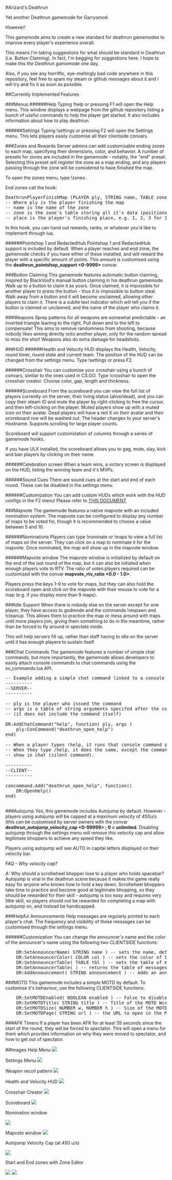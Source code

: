 #Arizard's Deathrun

Yet another Deathrun gamemode for Garrysmod. 

However!

This gamemode aims to create a new standard for deathrun gamemodes to improve every player's experience overall.

This means I'm taking suggestions for what should be standard in Deathrun (i.e. Button Claiming). In fact, I'm begging for suggestions here. I hope to make this *the Deathrun gamemode* one day.

Also, if you see any horriffic, eye-meltingly bad code anywhere in this repository, feel free to spam my steam or github messages about it and I will try and fix it as soon as possible.

##Currently Implemented Features

###Menus
######Help
Typing !help or pressing F1 will open the Help menu. This window displays a webpage from the github repository listing a bunch of useful commands to help the player get started. It also includes information about how to play deathrun.

######Settings
Typing !settings or pressing F2 will open the Settings menu. This lets players easily customise all their clientside convars.

###Zones and Rewards
Server admins can add customisable ending zones to each map, specifying their dimensions, color, and behavior. A number of presets for zones are included in the gamemode - notably, the "end" preset. Selecting this preset will register the zone as a map ending, and any players passing through the zone will be considered to have finished the map.

To open the zones menu, type !zones .

End zones call the hook:
<pre>DeathrunPlayerFinishMap (PLAYER ply, STRING name, TABLE zone, INT place)
-- Where ply is the player finishing the map
-- name is the name of the zone
-- zone is the zone's table storing all it's data (positions, color, type)
-- place is the player's finishing place, e.g. 1, 2, 3 for 1st, 2nd, 3rd place
</pre>

In this hook, you can hand out rewards, ranks, or whatever you'd like to implement through lua.

######Pointshop 1 and RedactedHub
Pointshop 1 and RedactedHub support is included by default. When a player reaches and end zone, the gamemode checks if you have either of these installed, and will reward the player with a specific amount of points. This amount is customised using the **deathrun_pointshop_support <0-9999>** convar.

###Button Claiming
This gamemode features automatic button claiming, inspired by BlackVoid's manual button claiming in his deathrun gamemode. Walk up to a button to claim it as yours. Once claimed, it is impossible for another player to press the button - thus it is impossible to button steal. Walk away from a button and it will become unclaimed, allowing other players to claim it. There is a subtle text indicator which will tell you if the button is claimed or unclaimed, and the name of the player who claims it.

###Weapons
Spray patterns for all weapons are somewhat predictable - an inverted triangle leaning to the right. Pull down and to the left to compensate! This aims to remove randomness from shooting, because nobody likes aiming directly onto another player, only for the random spread to miss the shot! Weapons also do extra damage for headshots.

###HUD
######Health and Velocity
HUD displays the Health, Velocity, round timer, round state and current team. The position of the HUD can be changed from the settings menu. Type !settings or press F2.

######Crosshair
You can customise your crosshair using a bunch of convars, similar to the ones used in CS:GO. Type !crosshair to open the crosshair creator. Choose color, gap, length and thickness.

######Scoreboard
From the scoreboard you can view the full list of players currently on the server, their living status (alive/dead), and you can copy their steam ID and mute the player by right-clicking to free the cursor, and then left-clicking on the player. Muted players show up with a muted icon on their avatar. Dead players will have a red X on their avatar and their scoreboard row will be washed out. The header changes to your server's Hostname. Supports scrolling for large player counts.

Scoreboard will support customization of columns through a series of gamemode hooks.

If you have ULX installed, the scoreboard allows you to gag, mute, slay, kick and ban players by clicking on their name.

######Celebration screen
When a team wins, a victory screen is displayed on the HUD, listing the winning team and it's MVPs.

######Sound Cues
There are sound cues at the start and end of each round. These can be disabled in the settings menu.

######Customization
You can add custom HUDs which work with the HUD configs in the F2 menu! Please refer to [THIS DOCUMENT](https://github.com/Arizard/deathrun/blob/master/how_to_add_huds.md).

###Mapvote
The gamemode features a native mapvote with an included nomination system. The mapvote can be configured to display any number of maps to be voted for, though it is recommended to choose a value between 5 and 10.

######Nominations
Players can type !nominate or !maps to view a full list of maps on the server. They can click on a map to nominate it for the mapvote. Once nominated, the map will show up in the mapvote window.

######Mapvote window
The mapvote window is initialized by default on the end of the last round of the map, but it can also be initiated when enough players vote to RTV. The ratio of votes:players required can be customized with the convar **mapvote_rtv_ratio <0.0 - 1.0>**.

Players press the keys 1-9 to vote for maps, but they can also hold the scoreboard open and click on the mapvote with their mouse to vote for a map (e.g. if you display more than 9 maps).

###Idle Support
When there is nobody else on the server except for one player, they have access to godmode and the commands !respawn and !cleanup. This allows them to practice the map or mess around with traps until more players join, giving them something to do in the meantime, rather than be forced to fly around in spectate mode.

This will help servers fill up, rather than staff having to idle on the server until it has enough players to sustain itself.

###Chat Commands
The gamemode features a number of simple chat commands, but more importantly, the gamemode allows developers to easily attach console commands to chat commands using the sv_commands.lua API.

<pre>
-- Example adding a simple chat command linked to a console command
----------
--SERVER--
----------

-- ply is the player who issued the command
-- args is a table of string arguments specifed after the command 
-- (it does not include the command itself)

DR:AddChatCommand("help", function( ply, args ) 
	ply:ConCommand("deathrun_open_help")
end)

-- When a player types !help, it runs that console command on the player
-- When they type /help, it does the same, except the command does not 
-- show in chat (silent command).

----------
--CLIENT--
----------

concommand.Add("deathrun_open_help", function()
	DR:OpenHelp()
end)

</pre>

###Autojump
Yes, this gamemode includes Autojump by default. However - players using autojump will be capped at a maximum velocity of 450u/s (this can be customised by server owners with the convar **deathrun_autojump_velocity_cap <0-99999> ; 0 = unlimited**. Disabling autojump through the settings menu will remove this velocity cap and allow legitimate bhoppers to achieve any speed they like.

Players using autojump will see AUTO in capital letters displayed on their velocity bar.

*FAQ - Why velocity cap?*

*A:* Why should a scrollwheel bhopper lose to a player who holds spacebar? Autojump is viral in the deathrun scene because it makes the game really easy for anyone who knows how to hold a key down. Scrollwheel bhoppers take time to practice and become good at legitimate bhopping, so they should be rewarded for their skill - autojump is too easy and requires very little skill, so players should not be rewarded for completing a map with autojump on, and instead be handicapped.

###Helpful Announcements
Help messages are regularly printed to each player's chat. The frequency and visibility of these messages can be customised through the settings menu.

######Customization
You can change the announcer's name and the color of the announcer's name using the following two CLIENTSIDE functions:
<pre>
	DR:SetAnnouncerName( STRING name ) -- sets the name, default is "HELP"
	DR:SetAnnouncerColor( COLOR col ) -- sets the color of the announcer name, default is DR.Colors.Alizarin
	DR:SetAnnouncerTable( TABLE tbl ) -- sets the table of messages that the announcer broadcasts into player's chats.
	DR:GetAnnouncerTable( ) -- returns the table of messages that gets broadcasted so that you can make changes to it.
	DR:AddAnnouncement( STRING announcement ) -- Adds an announcement to the table of announcements that are broadcast by the announcer.
</pre>

###MOTD
This gamemode includes a simple MOTD by default. To customise it's behaviour, use the following CLIENTSIDE functions:
<pre>
	DR:SetMOTDEnabled( BOOLEAN enabled ) -- False to disable globally, True to enable globally (clients can still disable for themselves using F2 menu )
	DR:SetMOTDTitle( STRING title ) -- Title of the MOTD Window
	DR:SetMOTDSize( NUMBER w, NUMBER h ) -- Size of the MOTD window
	DR:SetMOTDPage( STRING url ) -- the URL to open in the MOTD window, e.h. http://www.MyCommunityIsCool.com
</pre>

###AFK Timers
If a player has been AFK for at least 35 seconds since the start of the round, they will be forced to spectator. This will open a menu for them which provides information on why they were moved to spectator, and how to get out of spectator.



##Images
Help Menu
![](http://i.imgur.com/DBhgaVb.jpg)

Settings Menu
![](http://i.imgur.com/GgcCbBn.jpg)

Weapon recoil pattern
![](http://i.imgur.com/qoUp7qb.png)

Health and Velocity HUD
![](http://i.imgur.com/RdleFGm.png)

Crosshair Creator
![](http://i.imgur.com/pdx6iFl.jpg)

Scoreboard
![](http://i.imgur.com/l5qpgBH.jpg)

Nomination window

![](http://i.imgur.com/5w0oNpT.png)

Mapvote window
![](http://i.imgur.com/w3I5WA6.jpg)

Autojump Velocity Cap (at 450 u/s)

![](http://i.imgur.com/P2u4KrJ.png)

Start and End zones with Zone Editor

![](http://i.imgur.com/VacPaV3.png)
![](http://i.imgur.com/mB561X1.png)